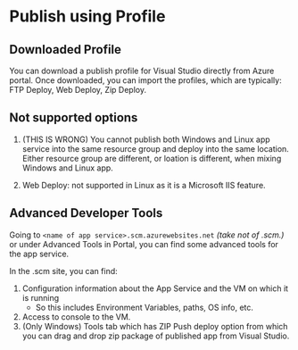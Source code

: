 # Publish using Profile

## Downloaded Profile

You can download a publish profile for Visual Studio directly from Azure portal. Once downloaded, you can import the profiles, which are typically: FTP Deploy, Web Deploy, Zip Deploy.


## Not supported options

[//]: # "TODO:"

1. (THIS IS WRONG) You cannot publish both Windows and Linux app service into the same resource group and deploy into the same location. Either resource group are different, or loation is different, when mixing Windows and Linux app.

2. Web Deploy: not supported in Linux as it is a Microsoft IIS feature.

## Advanced Developer Tools

Going to ```<name of app service>.scm.azurewebsites.net``` *(take not of .scm.)* or under Advanced Tools in Portal, you can find some advanced tools for the app service.

In the .scm site, you can find:

1. Configuration information about the App Service and the VM on which it is running
    - So this includes Environment Variables, paths, OS info, etc.
2. Access to console to the VM.
3. (Only Windows) Tools tab which has ZIP Push deploy option from which you can drag and drop zip package of published app from Visual Studio.

